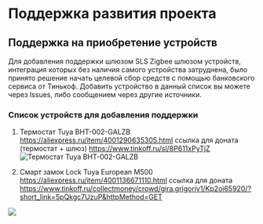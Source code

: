 # Поддержка развития проекта

##  Поддержка на приобретение устройств
Для добавления  поддержки шлюзом SLS  Zigbee шлюзом   устройств, интеграция  которых  без наличия  самого устройства затруднена, было принято решение начать целевой сбор средств с помощью банковского сервиса от Тинькоф. Добавить устройство в данный список вы можете через Issues, либо сообщением через другие источники.

### Список устройств для добавления поддержки

1) Термостат Tuya BHT-002-GALZB https://aliexpress.ru/item/4001290635305.html ссылка для доната (термостат + шлюз) https://www.tinkoff.ru/sl/8P611xPyTjZ
![Термостат Tuya BHT-002-GALZB](https://ae01.alicdn.com/kf/H94fc497408204fb18c16681e47f84e88X.jpg?width=1001&height=1001&hash=2002)


2) Смарт замок Lock Tuya European M500 https://aliexpress.ru/item/4001136671110.html ссылка для доната  https://www.tinkoff.ru/collectmoney/crowd/gira.grigoriy1/Kp2oi65920/?short_link=5pQkgc7UzuP&httpMethod=GET

![](https://api.tinkoff.ru/v1/cm/download?moduleId=crowdfund&id=0c919012-7a0f-470f-a6ec-73f92772d0c7.jpg)



